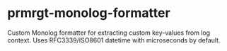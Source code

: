 # prmrgt-monolog-formatter
Custom Monolog formatter for extracting custom key-values from log context. Uses RFC3339/ISO8601 datetime with microseconds by default.
